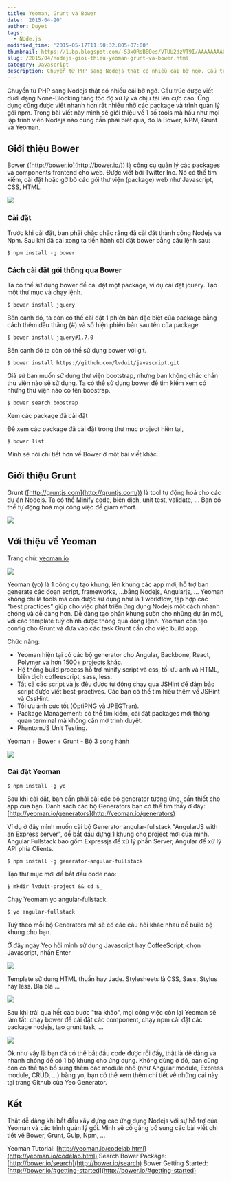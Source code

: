 ```yaml
---
title: Yeoman, Grunt và Bower
date: '2015-04-20'
author: Duyet
tags:
  - Node.js
modified_time: '2015-05-17T11:50:32.805+07:00'
thumbnail: https://1.bp.blogspot.com/-S3xORsBBOes/VTUU2dzVT9I/AAAAAAAACTw/v0XhVPBgDfE/s1600/bower.png
slug: /2015/04/nodejs-gioi-thieu-yeoman-grunt-va-bower.html
category: Javascript
description: Chuyển từ PHP sang Nodejs thật có nhiều cái bỡ ngỡ. Cấu trúc được viết dưới dạng None-Blocking tăng tốc độ xử lý và chịu tải lên cực cao. Ứng dụng cũng được viết nhanh hơn rất nhiều nhờ các package và trình quản lý gói npm. Trong bài viết này mình sẽ giới thiệu về 1 số tools mà hầu như mọi lập trình viên Nodejs nào cũng cần phải biết qua, đó là Bower, NPM, Grunt và Yeoman.
---
```


Chuyển từ PHP sang Nodejs thật có nhiều cái bỡ ngỡ. Cấu trúc được viết dưới dạng None-Blocking tăng tốc độ xử lý và chịu tải lên cực cao. Ứng dụng cũng được viết nhanh hơn rất nhiều nhờ các package và trình quản lý gói npm. Trong bài viết này mình sẽ giới thiệu về 1 số tools mà hầu như mọi lập trình viên Nodejs nào cũng cần phải biết qua, đó là Bower, NPM, Grunt và Yeoman.

## Giới thiệu Bower

Bower ([http://bower.io](http://bower.io/)) là công cụ quản lý các packages và components frontend cho web. Được viết bởi Twitter Inc. Nó có thể tìm kiếm, cài đặt hoặc gỡ bõ các gói thư viện (package) web như Javascript, CSS, HTML.

![](https://1.bp.blogspot.com/-S3xORsBBOes/VTUU2dzVT9I/AAAAAAAACTw/v0XhVPBgDfE/s1600/bower.png)

### Cài đặt

Trước khi cài đặt, bạn phải chắc chắc rằng đã cài đặt thành công Nodejs và Npm. Sau khi đã cài xong ta tiến hành cài đặt bower bằng câu lệnh sau:

```
$ npm install -g bower
```

### Cách cài đặt gói thông qua Bower

Ta có thể sử dụng bower để cài đặt một package, ví dụ cài đặt jquery. Tạo một thư mục và chạy lệnh.

```
$ bower install jquery
```

Bên cạnh đó, ta còn có thể cài đặt 1 phiên bản đặc biệt của package bằng cách thêm dấu thăng (#) và số hiện phiên bản sau tên của package.

```
$ bower install jquery#1.7.0
```

Bên cạnh đó ta còn có thể sử dụng bower với git.

```
$ bower install https://github.com/lvduit/javascript.git
```

Giả sử bạn muốn sử dụng thư viện bootstrap, nhưng bạn không chắc chắn thư viện nào sẽ sử dụng. Ta có thể sử dụng bower để tìm kiếm xem có những thư viện nào có tên boostrap.

```
$ bower search boostrap
```

Xem các package đã cài đặt

Để xem các package đã cài đặt trong thư mục project hiện tại,

```
$ bower list
```

Mình sẽ nói chi tiết hơn về Bower ở một bài viết khác.

## Giới thiệu Grunt

Grunt ([http://gruntjs.com](http://gruntjs.com/)) là tool tự động hoá cho các dự án Nodejs. Ta có thể Minify code, biên dịch, unit test, validate, ... Bạn có thể tự động hoá mọi công việc để giảm effort.

![](https://2.bp.blogspot.com/-bEpKWPHnB0k/VTUVwgNafOI/AAAAAAAACT4/WelLMu7wB-U/s1600/grunt.png)

## Với thiệu về Yeoman

Trang chủ: [yeoman.io](http://yeoman.io/)

![](https://3.bp.blogspot.com/-iWaRUE9laHg/VTUQLSe3r4I/AAAAAAAACTk/BQhQmLPIiMo/s1600/yeoman.png)

Yeoman (yo) là 1 công cụ tạo khung, lên khung các app mới, hỗ trợ bạn generate các đoạn script, frameworks, ...bằng Nodejs, Angularjs, ... Yeoman không chỉ là tools mà còn được sử dụng như là 1 workflow, tập hợp các "best practices" giúp cho việc phát triển ứng dụng Nodejs một cách nhanh chóng và dễ dàng hơn.
Dễ dàng tạo phần khung sườn cho những dự án mới, với các template tuỳ chỉnh được thông qua dòng lệnh. Yeoman còn tạo config cho Grunt và đưa vào các task Grunt cần cho việc build app.

Chức năng:

- Yeoman hiện tại có các bộ generator cho Angular, Backbone, React, Polymer và hơn [1500+ projects khác](http://yeoman.io/generators).
- Hệ thống build process hỗ trợ minify script và css, tối ưu ảnh và HTML, biên dịch coffeescript, sass, less.
- Tất cả các script và js đều được tự động chạy qua JSHint để đảm bảo script được viết best-practives. Các bạn có thể tìm hiểu thêm về JSHint và CssHint.
- Tối ưu ảnh cực tốt (OptiPNG và JPEGTran).
- Package Management: có thể tìm kiếm, cài đặt packages mới thông quan terminal mà không cần mở trình duyệt.
- PhantomJS Unit Testing.

Yeoman + Bower + Grunt - Bộ 3 song hành

![](https://4.bp.blogspot.com/-RfsS9jWKACs/VTUWnPxbkPI/AAAAAAAACUA/st104-Cz0zg/s1600/workflow.c3cc.jpg)

### Cài đặt Yeoman

```
$ npm install -g yo
```

Sau khi cài đặt, bạn cần phải cài các bộ generator tương ứng, cần thiết cho app của bạn.
Danh sách các bộ Generators bạn có thể tìm thấy ở đây: [http://yeoman.io/generators](http://yeoman.io/generators)

Ví dụ ở đây mình muốn cài bộ Generator angular-fullstack "AngularJS with an Express server", để bắt đầu dựng 1 khung cho project mới của mình. Angular Fullstack bao gồm Expressjs để xử lý phần Server, Angular để xử lý API phía Clients.

```
$ npm install -g generator-angular-fullstack
```

Tạo thư mục mới để bắt đầu code nào:

```
$ mkdir lvduit-project && cd $_
```

Chạy Yeomam yo angular-fullstack

```
$ yo angular-fullstack
```

Tuỳ theo mỗi bộ Generators mà sẽ có các câu hỏi khác nhau để build bộ khung cho bạn.

Ở đây ngày Yeo hỏi mình sử dụng Javascript hay CoffeeScript, chọn Javascript, nhấn Enter

![](https://1.bp.blogspot.com/-JS4IVTQ76pE/VTUZ0WWP0sI/AAAAAAAACUM/Y4E3uTeypDc/s1600/yeo-gen-1.png)

Template sử dụng HTML thuần hay Jade.
Stylesheets là CSS, Sass, Stylus hay less.
Bla bla ...

![](https://3.bp.blogspot.com/-v5ljyFQlBCg/VTUbE1af25I/AAAAAAAACUY/Wb39OZzT_cc/s1600/yeo-gen-2.png)

Sau khi trải qua hết các bước "tra khảo", mọi công việc còn lại Yeoman sẽ làm tất: chạy bower để cài đặt các component, chạy npm cài đặt các package nodejs, tạo grunt task, ...

![](https://2.bp.blogspot.com/-rWE7j79ddcs/VTUcP7G-CAI/AAAAAAAACUk/1zpNC_27ZTk/s1600/yeo-gen-3.png)

Ok như vậy là bạn đã có thể bắt đầu code được rồi đấy, thật là dễ dàng và nhanh chóng để có 1 bộ khung cho ứng dụng.
Không dừng ở đó, bạn cũng còn có thể tạo bổ sung thêm các module nhỏ (như Angular module, Express module, CRUD, ...) bằng yo, bạn có thể xem thêm chi tiết về những cái này tại trang Github của Yeo Generator.

## Kết

Thật dễ dàng khi bắt đầu xây dựng các ứng dụng Nodejs với sự hỗ trợ của Yeoman và các trình quản lý gói. Mình sẽ cố gắng bổ sung các bài viết chi tiết về Bower, Grunt, Gulp, Npm, ...

Yeoman Tutorial: [http://yeoman.io/codelab.html](http://yeoman.io/codelab.html)
Search Bower Package: [http://bower.io/search](http://bower.io/search)
Bower Getting Started: [http://bower.io/#getting-started](http://bower.io/#getting-started)

